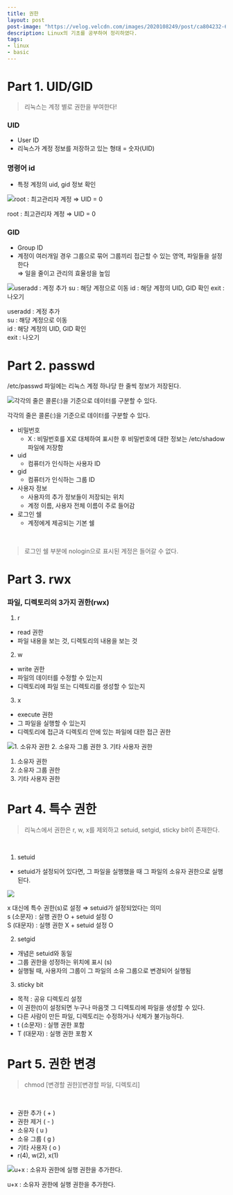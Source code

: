 ```yaml
---
title: 권한
layout: post
post-image: "https://velog.velcdn.com/images/2020108249/post/ca804232-601f-42b0-baf0-2bb7c2213e28/image.png"
description: Linux의 기초를 공부하여 정리하였다.
tags:
- linux
- basic
---
```

# Part 1. UID/GID

> 리눅스는 계정 별로 권한을 부여한다!

### UID

- User ID
- 리눅스가 계정 정보를 저장하고 있는 형태 = 숫자(UID)
    
### 명령어 id
    
- 특정 계정의 uid, gid 정보 확인

![root : 최고관리자 계정 ⇒ UID = 0](https://user-images.githubusercontent.com/79959379/207038204-d0ef61b1-2eda-46f3-ba11-c776437d9690.png)

root : 최고관리자 계정 ⇒ UID = 0

### GID

- Group ID
- 계정이 여러개일 경우 그룹으로 묶어 그룹끼리 접근할 수 있는 영역, 파일들을 설정한다      
⇒ 일을 줄이고 관리의 효율성을 높임

![useradd : 계정 추가
su : 해당 계정으로 이동
id : 해당 계정의 UID, GID 확인
exit : 나오기](https://user-images.githubusercontent.com/79959379/207038134-fcf04edd-f531-4982-8909-011357d4cfa6.png)

useradd : 계정 추가    
su : 해당 계정으로 이동    
id : 해당 계정의 UID, GID 확인    
exit : 나오기    

# Part 2. passwd

/etc/passwd 파일에는 리눅스 계정 하나당 한 줄씩 정보가 저장된다.

![각각의 줄은 콜론(:)을 기준으로 데이터를 구분할 수 있다.](https://user-images.githubusercontent.com/79959379/207038129-8892f7b7-82ea-474e-9762-5d576401b49b.png)

각각의 줄은 콜론(:)을 기준으로 데이터를 구분할 수 있다.

- 비밀번호     
    - X : 비밀번호를 X로 대체하여 표시한 후 비밀번호에 대한 정보는 /etc/shadow 파일에 저장함
- uid     
    - 컴퓨터가 인식하는 사용자 ID
- gid     
    - 컴퓨터가 인식하는 그룹 ID
- 사용자 정보     
    - 사용자의 추가 정보들이 저장되는 위치    
    - 계정 이름, 사용자 전체 이름이 주로 들어감
- 로그인 쉘    
    - 계정에게 제공되는 기본 쉘
    
<br>

> 로그인 쉘 부분에 nologin으로 표시된 계정은 들어갈 수 없다.

# Part 3. rwx

### 파일, 디렉토리의 3가지 권한(rwx)

1. r <br>
- read 권한
- 파일 내용을 보는 것, 디렉토리의 내용을 보는 것

2. w <br>
- write 권한
- 파일의 데이터를 수정할 수 있는지
- 디렉토리에 파일 또는 디렉토리를 생성할 수 있는지

3. x <br>
- execute 권한
- 그 파일을 실행할 수 있는지
- 디렉토리에 접근과 디렉토리 안에 있는 파일에 대한 접근 권한

![1. 소유자 권한 2. 소유자 그룹 권한 3. 기타 사용자 권한](https://user-images.githubusercontent.com/79959379/207038126-4d8abbbd-c99d-48f6-89cc-72e6c8a22bf6.png)

1. 소유자 권한   
2. 소유자 그룹 권한     
3. 기타 사용자 권한     

# Part 4. 특수 권한

> 리눅스에서 권한은 r, w, x를 제외하고 setuid, setgid, sticky bit이 존재한다.

<br>

1. setuid <br>
- setuid가 설정되어 있다면, 그 파일을 실행했을 때 그 파일의 소유자 권한으로 실행된다.
    
![](https://user-images.githubusercontent.com/79959379/207038118-03f68f2f-48b7-4d8e-b238-90303fa487e0.png)
    
x 대신에 특수 권한(s)로 설정 ⇒ setuid가 설정되었다는 의미     
s (소문자) : 실행 권한 O + setuid 설정 O      
S (대문자) : 실행 권한 X + setuid 설정 O       
    
2. setgid <br>
- 개념은 setuid와 동일
- 그룹 권한을 성정하는 위치에 표시 (s)
- 실행될 때, 사용자의 그룹이 그 파일의 소유 그룹으로 변경되어 실행됨

3. sticky bit <br>
- 목적 : 공유 디렉토리 설정
- 이 권한(t)이 설정되면 누구나 마음껏 그 디렉토리에 파일을 생성할 수 있다.
- 다른 사람이 만든 파일, 디렉토리는 수정하거나 삭제가 불가능하다.
- t (소문자) : 실행 권한 포함
- T (대문자) : 실행 권한 포함 X

# Part 5. 권한 변경

> chmod [변경할 권한][변경할 파일, 디렉토리]     

<br>

- 권한 추가 ( + )
- 권한 제거 ( - )
- 소유자 ( u )
- 소유 그룹 ( g )
- 기타 사용자 ( o )
- r(4), w(2), x(1)

![u+x : 소유자 권한에 실행 권한을 추가한다.](https://user-images.githubusercontent.com/79959379/207038109-26e0c076-1e59-4b76-938f-7517018088c1.png)

u+x : 소유자 권한에 실행 권한을 추가한다.